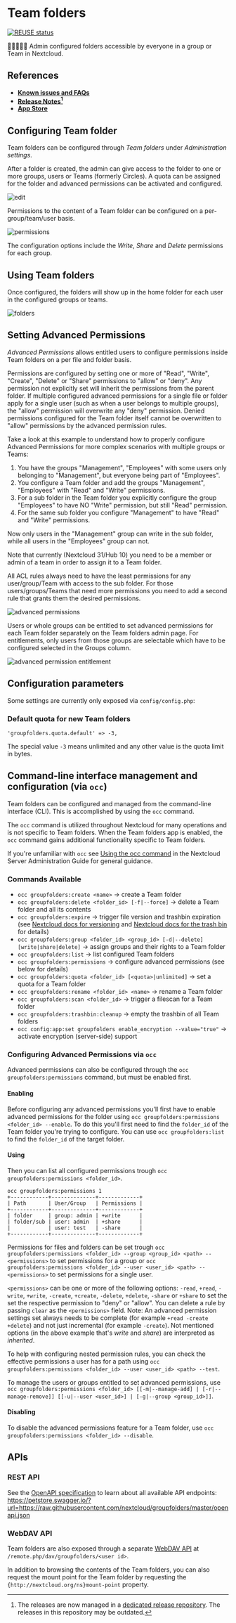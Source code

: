 <!--
  - SPDX-FileCopyrightText: 2017 Nextcloud GmbH and Nextcloud contributors
  - SPDX-License-Identifier: AGPL-3.0-or-later
-->
# Team folders

[![REUSE status](https://api.reuse.software/badge/github.com/nextcloud/groupfolders)](https://api.reuse.software/info/github.com/nextcloud/groupfolders)

📁👩‍👩‍👧‍👦 Admin configured folders accessible by everyone in a group or Team in Nextcloud.

## References

* **[Known issues and FAQs](https://github.com/nextcloud/groupfolders/issues/1414)**
* **[Release Notes](https://github.com/nextcloud-releases/groupfolders/releases)[^1]**
* **[App Store](https://apps.nextcloud.com/apps/groupfolders)**

[^1]: The releases are now managed in a [dedicated release repository](https://github.com/nextcloud-releases/groupfolders/releases). The releases in this repository may be outdated.

## Configuring Team folder

Team folders can be configured through *Team folders* under *Administration settings*.

After a folder is created, the admin can give access to the folder to one or more groups, users or Teams (formerly Circles). A quota can be assigned for the folder and advanced permissions can be activated and configured.


![edit](screenshots/edit.png)

Permissions to the content of a Team folder can be configured on a per-group/team/user basis.

![permissions](screenshots/permissions.png)

The configuration options include the _Write_, _Share_ and _Delete_ permissions for each group.

## Using Team folders

Once configured, the folders will show up in the home folder for each user in the configured groups or teams.

![folders](screenshots/folders.png)

## Setting Advanced Permissions

_Advanced Permissions_ allows entitled users to configure permissions inside Team folders on a per file and folder basis.

Permissions are configured by setting one or more of "Read", "Write", "Create", "Delete" or "Share" permissions to "allow" or "deny". Any permission not explicitly set will inherit the permissions from the parent folder. If multiple configured advanced permissions for a single file or folder apply for a single user (such as when a user belongs to multiple groups), the "allow" permission will overwrite any "deny" permission. Denied permissions configured for the Team folder itself cannot be overwritten to "allow" permissions by the advanced permission rules.

Take a look at this example to understand how to properly configure Advanced Permissions for more complex scenarios with multiple groups or Teams:
1. You have the groups "Management", "Employees" with some users only belonging to "Management", but everyone being part of "Employees".
2. You configure a Team folder and add the groups "Management", "Employees" with "Read" and "Write" permissions.
3. For a sub folder in the Team folder you explicitly configure the group "Employees" to have NO "Write" permission, but still "Read" permission.
4. For the same sub folder you configure "Management" to have "Read" and "Write" permissions.

Now only users in the "Management" group can write in the sub folder, while all users in the "Employees" group can not.

Note that currently (Nextcloud 31/Hub 10) you need to be a member or admin of a team in order to assign it to a Team folder.

All ACL rules always need to have the least permissions for any user/group/Team with access to the sub folder.
For those users/groups/Teams that need more permissions you need to add a second rule that grants them the desired permissions.

![advanced permissions](screenshots/acl.png)

Users or whole groups can be entitled to set advanced permissions for each Team folder separately on the Team folders admin page.
For entitlements, only users from those groups are selectable which have to be configured selected in the Groups column.

![advanced permission entitlement](screenshots/aclAdmin.png)

## Configuration parameters

Some settings are currently only exposed via `config/config.php`:

### Default quota for new Team folders

```injectablephp
'groupfolders.quota.default' => -3,
```

The special value `-3` means unlimited and any other value is the quota limit in bytes.

## Command-line interface management and configuration (via `occ`)

Team folders can be configured and managed from the command-line interface (CLI). This is accomplished by using the `occ` command. 

The `occ` command is utilized throughout Nextcloud for many operations and is not specific to Team folders. When the Team folders app is enabled, the `occ` command gains additional functionality specific to Team folders.

If you're unfamiliar with `occ` see [Using the occ command](https://docs.nextcloud.com/server/latest/admin_manual/configuration_server/occ_command.html) in the Nextcloud Server Administration Guide for general guidance.

### Commands Available

- `occ groupfolders:create <name>` &rarr; create a Team folder
- `occ groupfolders:delete <folder_id> [-f|--force]` &rarr; delete a Team folder and all its contents
- `occ groupfolders:expire` &rarr; trigger file version and trashbin expiration (see [Nextcloud docs for versioning](https://docs.nextcloud.com/server/latest/admin_manual/configuration_files/file_versioning.html) and [Nextcloud docs for the trash bin](https://docs.nextcloud.com/server/latest/admin_manual/configuration_files/trashbin_configuration.html) for details)
- `occ groupfolders:group <folder_id> <group_id> [-d|--delete] [write|share|delete]` &rarr; assign groups and their rights to a Team folder
- `occ groupfolders:list` &rarr; list configured Team folders
- `occ groupfolders:permissions` &rarr; configure advanced permissions (see below for details)
- `occ groupfolders:quota <folder_id> [<quota>|unlimited]` &rarr; set a quota for a Team folder
- `occ groupfolders:rename <folder_id> <name>` &rarr; rename a Team folder
- `occ groupfolders:scan <folder_id>` &rarr; trigger a filescan for a Team folder
- `occ groupfolders:trashbin:cleanup` &rarr; empty the trashbin of all Team folders
- `occ config:app:set groupfolders enable_encryption --value="true"` &rarr; activate encryption (server-side) support

### Configuring Advanced Permissions via `occ`

Advanced permissions can also be configured through the `occ groupfolders:permissions` command, but must be enabled first.

#### Enabling

Before configuring any advanced permissions you'll first have to enable advanced permissions for the folder using `occ groupfolders:permissions <folder_id> --enable`. To do this you'll first need to find the `folder_id` of the Team folder you're trying to configure. You can use `occ groupfolders:list` to find the `folder_id` of the target folder.

#### Using

Then you can list all configured permissions trough `occ groupfolders:permissions <folder_id>`.

```
occ groupfolders:permissions 1
+------------+--------------+-------------+
| Path       | User/Group   | Permissions |
+------------+--------------+-------------+
| folder     | group: admin | +write      |
| folder/sub | user: admin  | +share      |
|            | user: test   | -share      |
+------------+--------------+-------------+
```

Permissions for files and folders can be set trough `occ groupfolders:permissions <folder_id> --group <group_id> <path> -- <permissions>` to set permissions for a group or `occ groupfolders:permissions <folder_id> --user <user_id> <path> -- <permissions>` to set permissions for a single user.

`<permissions>` can be one or more of the following options: `-read`, `+read`, `-write`, `+write`, `-create`, `+create`, `-delete`, `+delete`, `-share` or `+share` to set the set the respective permission to "deny" or "allow".
You can delete a rule by passing `clear` as the `<permissions>` field.
Note: An advanced permission settings set always needs to be complete (for example `+read -create +delete`) and not just incremental (for example `-create`).
Not mentioned options (in the above example that's _write_ and _share_) are interpreted as _inherited_.

To help with configuring nested permission rules, you can check the effective permissions a user has for a path using `occ groupfolders:permissions <folder_id> --user <user_id> <path> --test`.

To manage the users or groups entitled to set advanced permissions, use `occ groupfolders:permissions <folder_id> [[-m|--manage-add] | [-r|--manage-remove]] [[-u|--user <user_id>] | [-g|--group <group_id>]]`.

#### Disabling

To disable the advanced permissions feature for a Team folder, use `occ groupfolders:permissions <folder_id> --disable`.

## APIs

### REST API

See the [OpenAPI specification](openapi.json) to learn about all available API endpoints: https://petstore.swagger.io/?url=https://raw.githubusercontent.com/nextcloud/groupfolders/master/openapi.json

### WebDAV API

Team folders are also exposed through a separate [WebDAV API](https://docs.nextcloud.com/server/latest/user_manual/en/files/access_webdav.html) at `/remote.php/dav/groupfolders/<user id>`.

In addition to browsing the contents of the Team folders, you can also request the mount point for the Team folder by requesting the `{http://nextcloud.org/ns}mount-point` property.

